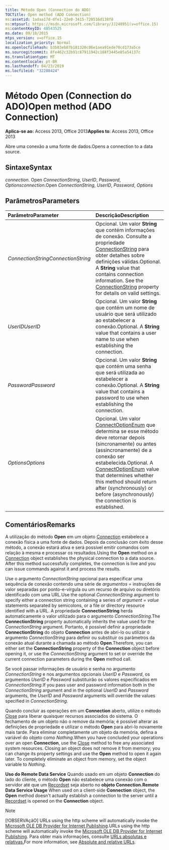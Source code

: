 ```yaml
---
title: Método Open (Connection do ADO)
TOCTitle: Open method (ADO Connection)
ms:assetid: 1adaa17d-dfe1-22e0-3415-720516d138f8
ms:mtpsurl: https://msdn.microsoft.com/library/JJ248951(v=office.15)
ms:contentKeyID: 48543525
ms.date: 09/18/2015
mtps_version: v=office.15
localization_priority: Normal
ms.openlocfilehash: b3b83eb87b181320c86e1aea91ede70cd173a5ce
ms.sourcegitcommit: 8fe462c32b91c87911942c188f3445e85a54137c
ms.translationtype: MT
ms.contentlocale: pt-BR
ms.lasthandoff: 04/23/2019
ms.locfileid: "32288424"
---
```

# <a name="open-method-ado-connection"></a><span data-ttu-id="7c331-102">Método Open (Connection do ADO)</span><span class="sxs-lookup"><span data-stu-id="7c331-102">Open method (ADO Connection)</span></span>

<span data-ttu-id="7c331-103">**Aplica-se ao:** Access 2013, Office 2013</span><span class="sxs-lookup"><span data-stu-id="7c331-103">**Applies to**: Access 2013, Office 2013</span></span>
 
<span data-ttu-id="7c331-104">Abre uma conexão a uma fonte de dados.</span><span class="sxs-lookup"><span data-stu-id="7c331-104">Opens a connection to a data source.</span></span>

## <a name="syntax"></a><span data-ttu-id="7c331-105">Sintaxe</span><span class="sxs-lookup"><span data-stu-id="7c331-105">Syntax</span></span>

<span data-ttu-id="7c331-106">*connection*. Open *ConnectionString*, *UserID*, *Password*, *Options*</span><span class="sxs-lookup"><span data-stu-id="7c331-106">*connection*.Open *ConnectionString*, *UserID*, *Password*, *Options*</span></span>

## <a name="parameters"></a><span data-ttu-id="7c331-107">Parâmetros</span><span class="sxs-lookup"><span data-stu-id="7c331-107">Parameters</span></span>

|<span data-ttu-id="7c331-108">Parâmetro</span><span class="sxs-lookup"><span data-stu-id="7c331-108">Parameter</span></span>|<span data-ttu-id="7c331-109">Descrição</span><span class="sxs-lookup"><span data-stu-id="7c331-109">Description</span></span>|
|:--------|:----------|
|<span data-ttu-id="7c331-110">*ConnectionString*</span><span class="sxs-lookup"><span data-stu-id="7c331-110">*ConnectionString*</span></span> |<span data-ttu-id="7c331-p101">Opcional. Um valor **String** que contém informações de conexão. Consulte a propriedade [ConnectionString](connectionstring-property-ado.md) para obter detalhes sobre definições válidas.</span><span class="sxs-lookup"><span data-stu-id="7c331-p101">Optional. A **String** value that contains connection information. See the [ConnectionString](connectionstring-property-ado.md) property for details on valid settings.</span></span>|
|<span data-ttu-id="7c331-114">*UserID*</span><span class="sxs-lookup"><span data-stu-id="7c331-114">*UserID*</span></span> |<span data-ttu-id="7c331-p102">Opcional. Um valor **String** que contém um nome de usuário que será utilizado ao estabelecer a conexão.</span><span class="sxs-lookup"><span data-stu-id="7c331-p102">Optional. A **String** value that contains a user name to use when establishing the connection.</span></span>|
|<span data-ttu-id="7c331-117">*Password*</span><span class="sxs-lookup"><span data-stu-id="7c331-117">*Password*</span></span> |<span data-ttu-id="7c331-p103">Opcional. Um valor **String** que contém uma senha que será utilizada ao estabelecer a conexão.</span><span class="sxs-lookup"><span data-stu-id="7c331-p103">Optional. A **String** value that contains a password to use when establishing the connection.</span></span>|
|<span data-ttu-id="7c331-120">*Options*</span><span class="sxs-lookup"><span data-stu-id="7c331-120">*Options*</span></span> |<span data-ttu-id="7c331-p104">Opcional. Um valor [ConnectOptionEnum](connectoptionenum.md) que determina se esse método deve retornar depois (sincronamente) ou antes (assincronamente) de a conexão ser estabelecida.</span><span class="sxs-lookup"><span data-stu-id="7c331-p104">Optional. A [ConnectOptionEnum](connectoptionenum.md) value that determines whether this method should return after (synchronously) or before (asynchronously) the connection is established.</span></span>|

## <a name="remarks"></a><span data-ttu-id="7c331-123">Comentários</span><span class="sxs-lookup"><span data-stu-id="7c331-123">Remarks</span></span>

<span data-ttu-id="7c331-p105">A utilização do método **Open** em um objeto [Connection](connection-object-ado.md) estabelece a conexão física a uma fonte de dados. Depois da conclusão com êxito desse método, a conexão estará ativa e será possível emitir comandos com relação à mesma e processar os resultados.</span><span class="sxs-lookup"><span data-stu-id="7c331-p105">Using the **Open** method on a [Connection](connection-object-ado.md) object establishes the physical connection to a data source. After this method successfully completes, the connection is live and you can issue commands against it and process the results.</span></span>

<span data-ttu-id="7c331-126">Use o argumento *ConnectionString* opcional para especificar uma  sequência de conexão contendo uma série de *argumentos =* instruções de valor separadas por ponto-e-vírgula ou um recurso de arquivo ou diretório identificado com uma URL.</span><span class="sxs-lookup"><span data-stu-id="7c331-126">Use the optional *ConnectionString* argument to specify either a connection string containing a series of *argument* *= value* statements separated by semicolons, or a file or directory resource identified with a URL.</span></span> <span data-ttu-id="7c331-127">A propriedade **ConnectionString** herda automaticamente o valor utilizado para o argumento *ConnectionString*.</span><span class="sxs-lookup"><span data-stu-id="7c331-127">The **ConnectionString** property automatically inherits the value used for the *ConnectionString* argument.</span></span> <span data-ttu-id="7c331-128">Portanto, é possível definir a propriedade **ConnectionString** do objeto **Connection** antes de abri-lo ou utilizar o argumento *ConnectionString* para definir ou substituir os parâmetros da conexão atual durante a chamada ao método **Open**.</span><span class="sxs-lookup"><span data-stu-id="7c331-128">Therefore, you can either set the **ConnectionString** property of the **Connection** object before opening it, or use the *ConnectionString* argument to set or override the current connection parameters during the **Open** method call.</span></span>

<span data-ttu-id="7c331-129">Se você passar informações de usuário e senha no argumento *ConnectionString* e nos argumentos opcionais *UserID* e *Password*, os argumentos *UserID* e *Password* substituirão os valores especificados em *ConnectionString*.</span><span class="sxs-lookup"><span data-stu-id="7c331-129">If you pass user and password information both in the *ConnectionString* argument and in the optional *UserID* and *Password* arguments, the *UserID* and *Password* arguments will override the values specified in *ConnectionString*.</span></span>

<span data-ttu-id="7c331-p107">Quando concluir as operações em um **Connection** aberto, utilize o método [Close](close-method-ado.md) para liberar quaisquer recursos associados do sistema. O fechamento de um objeto não o remove da memória; é possível alterar as definições de propriedade e utilizar o método **Open** para abri-lo novamente mais tarde. Para eliminar completamente um objeto da memória, defina a variável do objeto como *Nothing*.</span><span class="sxs-lookup"><span data-stu-id="7c331-p107">When you have concluded your operations over an open **Connection**, use the [Close](close-method-ado.md) method to free any associated system resources. Closing an object does not remove it from memory; you can change its property settings and use the **Open** method to open it again later. To completely eliminate an object from memory, set the object variable to *Nothing*.</span></span>

<span data-ttu-id="7c331-133">**Uso do Remote Data Service** Quando usado em um objeto **Connection** do lado do cliente, o método **Open** não estabelece uma conexão com o servidor até que um [Recordset](recordset-object-ado.md) seja aberto no **objeto Connection.**</span><span class="sxs-lookup"><span data-stu-id="7c331-133">**Remote Data Service Usage** When used on a client-side **Connection** object, the **Open** method doesn't actually establish a connection to the server until a [Recordset](recordset-object-ado.md) is opened on the **Connection** object.</span></span>

> [!NOTE]
> <span data-ttu-id="7c331-134">[!OBSERVAçãO] URLs using the http scheme will automatically invoke the [Microsoft OLE DB Provider for Internet Publishing](microsoft-ole-db-provider-for-internet-publishing.md).</span><span class="sxs-lookup"><span data-stu-id="7c331-134">URLs using the http scheme will automatically invoke the [Microsoft OLE DB Provider for Internet Publishing](microsoft-ole-db-provider-for-internet-publishing.md).</span></span> <span data-ttu-id="7c331-135">Para obter mais informações, consulte [URLs absolutas e relativas.](absolute-and-relative-urls.md)</span><span class="sxs-lookup"><span data-stu-id="7c331-135">For more information, see [Absolute and relative URLs](absolute-and-relative-urls.md).</span></span>


